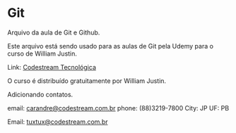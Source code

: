 # Git

Arquivo da aula de Git e Github.

Este arquivo está sendo usado para as aulas de Git pela Udemy para o curso de William Justin.

Link: [Codestream Tecnológica](https://www.codestream.com.br)

O curso é distribuído gratuitamente por William Justin.

Adicionando contatos.

email: carandre@codestream.com.br
phone: (88)3219-7800
City: JP
UF: PB

Email: tuxtux@codestream.com.br
